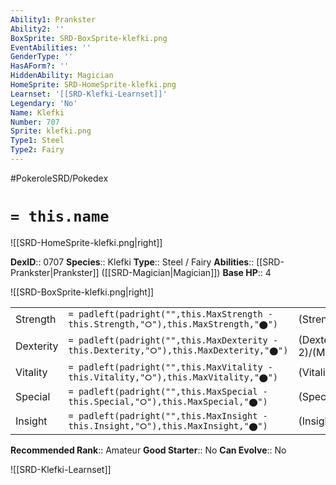 ```yaml
---
Ability1: Prankster
Ability2: ''
BoxSprite: SRD-BoxSprite-klefki.png
EventAbilities: ''
GenderType: ''
HasAForm?: ''
HiddenAbility: Magician
HomeSprite: SRD-HomeSprite-klefki.png
Learnset: '[[SRD-Klefki-Learnset]]'
Legendary: 'No'
Name: Klefki
Number: 707
Sprite: klefki.png
Type1: Steel
Type2: Fairy
---
```


#PokeroleSRD/Pokedex

# `= this.name`

![[SRD-HomeSprite-klefki.png|right]]

**DexID**:: 0707
**Species**:: Klefki
**Type**:: Steel / Fairy
**Abilities**:: [[SRD-Prankster|Prankster]] ([[SRD-Magician|Magician]])
**Base HP**:: 4

![[SRD-BoxSprite-klefki.png|right]]

|           |                                                                                        |                                          |
| --------- | -------------------------------------------------------------------------------------- | ---------------------------------------- |
| Strength  | `= padleft(padright("",this.MaxStrength - this.Strength,"⭘"),this.MaxStrength,"⬤")`    | (Strength::2)/(MaxStrength::5)   |
| Dexterity | `= padleft(padright("",this.MaxDexterity - this.Dexterity,"⭘"),this.MaxDexterity,"⬤")` | (Dexterity:: 2)/(MaxDexterity::5) |
| Vitality  | `= padleft(padright("",this.MaxVitality - this.Vitality,"⭘"),this.MaxVitality,"⬤")`    | (Vitality::2)/(MaxVitality::5)   |
| Special   | `= padleft(padright("",this.MaxSpecial - this.Special,"⭘"),this.MaxSpecial,"⬤")`       | (Special::2)/(MaxSpecial::5)     |
| Insight   | `= padleft(padright("",this.MaxInsight - this.Insight,"⭘"),this.MaxInsight,"⬤")`       | (Insight::2)/(MaxInsight::5)     |

**Recommended Rank**:: Amateur
**Good Starter**:: No
**Can Evolve**:: No

![[SRD-Klefki-Learnset]]